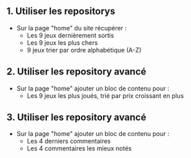
## 1. Utiliser les repositorys

- Sur la page "home" du site récupérer :
  - Les 9 jeux dernièrement sortis
  - Les 9 jeux les plus chers
  - 9 jeux trier par ordre alphabétique (A-Z)


## 2. Utiliser les repository avancé

- Sur la page "home" ajouter un bloc de contenu pour :
  - Les 9 jeux les plus joués, trié par prix croissant en plus


## 3. Utiliser les repository avancé

- Sur la page "home" ajouter un bloc de contenu pour :
    - Les 4 derniers commentaires
    - Les 4 commentaires les mieux notés

